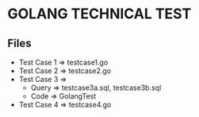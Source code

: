# GOLANG TECHNICAL TEST

## Files
- Test Case 1 => testcase1.go
- Test Case 2 => testcase2.go
- Test Case 3 => 
    * Query => testcase3a.sql, testcase3b.sql
    * Code => GolangTest
- Test Case 4 => testcase4.go

